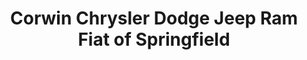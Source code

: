 ---
title: "Corwin Chrysler Dodge Jeep Ram Fiat of Springfield"
url: /springfield/corwin-chrysler-dodge-jeep-ram-fiat-of-springfield/
shop: Autohaus
---